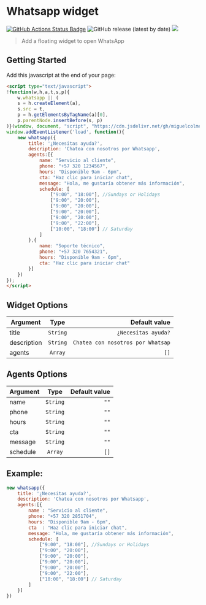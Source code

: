 # Whatsapp widget
[![GitHub Actions Status Badge](https://github.com/miguelcolmenares/whatsapp-widget/workflows/CodeQL/badge.svg)](https://github.com/miguelcolmenares/whatsapp-widget/actions/workflows/codeql-analysis.yml)
![GitHub release (latest by date)](https://img.shields.io/github/v/release/miguelcolmenares/whatsapp-widget)
[![](https://data.jsdelivr.com/v1/package/gh/miguelcolmenares/whatsapp-widget/badge?style=rounded)](https://www.jsdelivr.com/package/gh/miguelcolmenares/whatsapp-widget)

> Add a floating widget to open WhatsApp

## Getting Started

Add this javascript at the end of your page:
```html
<script type="text/javascript">
!function(w,h,a,t,s,p){
    w.whatsapp || (
    s = h.createElement(a),
    s.src = t,
    p = h.getElementsByTagName(a)[0],
    p.parentNode.insertBefore(s, p)
)}(window, document, "script", "https://cdn.jsdelivr.net/gh/miguelcolmenares/whatsapp-widget/dist/js/whatsapp-widget.js");
window.addEventListener('load', function(){
    new whatsapp({
        title: '¿Necesitas ayuda?',
        description: 'Chatea con nosotros por Whatsapp',
        agents:[{
            name: "Servicio al cliente",
            phone: "+57 320 1234567",
            hours: "Disponible 9am - 6pm",
            cta: "Haz clic para iniciar chat",
            message: "Hola, me gustaría obtener más información",
            schedule: [
                ["9:00", "18:00"], //Sundays or Holidays
                ["9:00", "20:00"],
                ["9:00", "20:00"],
                ["9:00", "20:00"],
                ["9:00", "20:00"],
                ["9:00", "22:00"],
                ["10:00", "18:00"] // Saturday
            ]
        },{
            name: "Soporte técnico",
            phone: "+57 320 7654321",
            hours: "Disponible 9am - 6pm",
            cta: "Haz clic para iniciar chat"
        }]
    })
});
</script>
```

## Widget Options

| Argument        | Type           | Default value  |
| --------------|:--------:| ---------------------------------:|
| title         | `String` | `¿Necesitas ayuda?`               |
| description   | `String` | `Chatea con nosotros por Whatsap` |
| agents        | `Array`  | `[]` |

## Agents Options
| Argument      | Type     | Default value  |
| --------------|:--------:| ----:|
| name          | `String` | `""` |
| phone         | `String` | `""` |
| hours         | `String` | `""` |
| cta           | `String` | `""` |
| message       | `String` | `""` |
| schedule      | `Array`  | `[]` |

## Example:
```javascript
new whatsapp({
    title: '¿Necesitas ayuda?',
    description: 'Chatea con nosotros por Whatsapp',
    agents:[{
        name : "Servicio al cliente",
        phone: "+57 320 2851704",
        hours: "Disponible 9am - 6pm",
        cta  : "Haz clic para iniciar chat",
        message: "Hola, me gustaría obtener más información",
        schedule: [
            ["9:00", "18:00"], //Sundays or Holidays
            ["9:00", "20:00"],
            ["9:00", "20:00"],
            ["9:00", "20:00"],
            ["9:00", "20:00"],
            ["9:00", "22:00"],
            ["10:00", "18:00"] // Saturday
        ]
    }]
})
```
